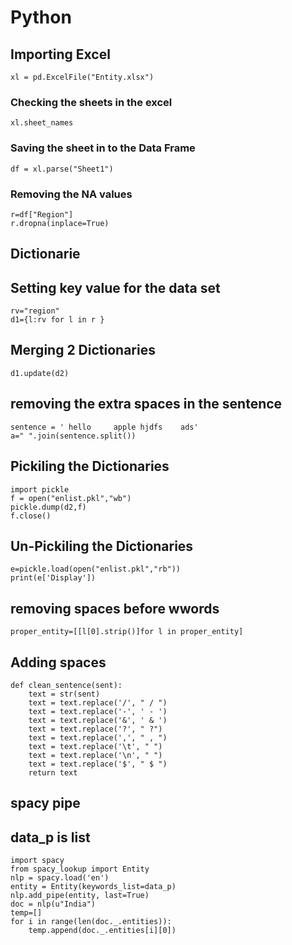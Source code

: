 # Python 

## Importing Excel 
```import pandas as pd
xl = pd.ExcelFile("Entity.xlsx")
```
### Checking the sheets in the  excel
```
xl.sheet_names
```
### Saving the sheet in to the Data Frame
```
df = xl.parse("Sheet1")
```
### Removing the NA values
```
r=df["Region"]
r.dropna(inplace=True)
```
## Dictionarie

## Setting key value for the data set
```
rv="region"
d1={l:rv for l in r }
```

## Merging 2  Dictionaries
```
d1.update(d2)
```

## removing the extra spaces in the sentence
```
sentence = ' hello     apple hjdfs    ads'
a=" ".join(sentence.split())
```

## Pickiling the  Dictionaries
```
import pickle
f = open("enlist.pkl","wb")
pickle.dump(d2,f)
f.close()
```
## Un-Pickiling the  Dictionaries

```
e=pickle.load(open("enlist.pkl","rb"))
print(e['Display'])
```

## removing spaces before wwords
```
proper_entity=[[l[0].strip()]for l in proper_entity]
```
## Adding spaces
```
def clean_sentence(sent):
    text = str(sent)
    text = text.replace('/', " / ")
    text = text.replace('-', ' - ')
    text = text.replace('&', ' & ')
    text = text.replace('?', " ?")
    text = text.replace(',', " , ")
    text = text.replace('\t', " ")
    text = text.replace('\n', " ")
    text = text.replace('$', " $ ")
    return text
```

## spacy pipe
## data_p is list
```
import spacy
from spacy_lookup import Entity
nlp = spacy.load('en')
entity = Entity(keywords_list=data_p)
nlp.add_pipe(entity, last=True)
doc = nlp(u"India")
temp=[]
for i in range(len(doc._.entities)):
    temp.append(doc._.entities[i][0])
```
